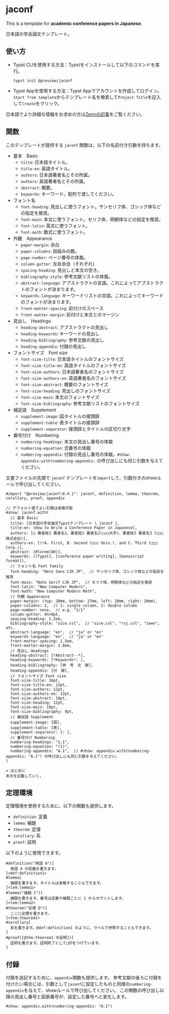 # jaconf

This is a template for **academic conference papers in Japanese**.

日本語の学会論文テンプレート。

## 使い方

- Typst CLIを使用する方法：Typstをインストールして以下のコマンドを実行。

   ```
   typst init @preview/jaconf
   ```

- Typst Appを使用する方法：Typst Appでアカウントを作成してログイン。`Start from template`からテンプレート名を検索して`Project Title`を記入して`Create`をクリック。

日本語でより詳細な情報をお求めの方は[Zennの記事](https://zenn.dev/kimushun1101/articles/typst-template)をご覧ください。

## 関数

このテンプレートが提供する `jaconf` 関数は、以下の名前付き引数を持ちます。

- 基本　Basic
  - `tilte`: 日本語タイトル。
  - `title-en`: 英語タイトル。
  - `authors`: 日本語著者名とその所属。
  - `authors`: 英語著者名とその所属。
  - `abstract`: 概要。
  - `keywords`: キーワード。配列で渡してください。
- フォント名
  - `font-heading`: 見出しに使うフォント。サンセリフ体、ゴシック体などの指定を推奨。
  - `font-main`: 本文に使うフォント。セリフ体、明朝体などの指定を推奨。
  - `font-latin`: 英文に使うフォント。
  - `font-math`: 数式に使うフォント。
- 外観　Appearance
  - `paper-margin`: 余白
  - `paper-columns`: 段組みの数。
  - `page-number`: ページ番号の体裁。
  - `column-gutter`: 左右余白（それぞれ）
  - `spacing-heading`: 見出しと本文の空き。
  - `bibliography-style`: 参考文献リストの体裁。
  - `abstract-language`: アブストラクトの言語。これによってアブストラクトのフォントが決まります。
  - `keywords-language`: キーワードリストの言語。これによってキーワードのフォントが決まります。
  - `front-matter-spacing`: 前付けのスペース
  - `front-matter-margin`: 前付けと本文とのマージン
- 見出し　Headings
  - `heading-abstract`: アブストラクトの見出し
  - `heading-keywords`: キーワードの見出し
  - `heading-bibliography`: 参考文献の見出し
  - `heading-appendix`: 付録の見出し
- フォントサイズ　Font size
  - `font-size-tilte`: 日本語タイトルのフォントサイズ
  - `font-size-title-en`: 英語タイトルのフォントサイズ
  - `font-size-authors`: 日本語著者名のフォントサイズ
  - `font-size-authors-en`: 英語著者名のフォントサイズ
  - `font-size-abstract`: 概要のフォントサイズ
  - `font-size-heading`: 見出しのフォントサイズ
  - `font-size-main`: 本文のフォントサイズ
  - `font-size-bibliography`: 参考文献リストのフォントサイズ
- 補足語　Supplement
  - `supplement-image`: 図タイトルの接頭辞
  - `supplement-table`: 表タイトルの接頭辞
  - `supplement-separator`: 接頭辞とタイトルの区切り文字
- 番号付け　Numbering
  - `numbering-headings`: 本文の見出し番号の体裁
  - `numbering-equation`: 式番号の体裁
  - `numbering-appendix`: 付録の見出し番号の体裁。`#show: appendix.with(numbering-appendix:` の呼び出しにも同じ引数を与えてください。

文書ファイルの先頭で `jaconf` テンプレートを`import`して、引数付きのshowルールで呼び出してください。

```typ
#import "@preview/jaconf:0.4.1": jaconf, definition, lemma, theorem, corollary, proof, appendix

// デフォルト値でよい引数は省略可能
#show: jaconf.with(
  // 基本 Basic
  tilte: [日本語の学会論文Typstテンプレート \ jaconf ],
  title-en: [How to Write a Conference Paper in Japanese],
  authors: [◯ 著者姓1 著者名1、著者姓2 著者名2(○○○大学)、著者姓3 著者名3 (□□□株式会社)],
  authors-en: [\*A. First, B. Second (○○○ Univ.), and C. Third (□□□ Corp.)],
  abstract: [#lorem(80)],
  keywords: ([Typst], [conference paper writing], [manuscript format]),
  // フォント名 Font family
  font-heading: "Noto Sans CJK JP",  // サンセリフ体、ゴシック体などの指定を推奨
  font-main: "Noto Serif CJK JP",  // セリフ体、明朝体などの指定を推奨
  font-latin: "New Computer Modern",
  font-math: "New Computer Modern Math",
  // 外観 Appearance
  paper-margin: (top: 20mm, bottom: 27mm, left: 20mm, right: 20mm),
  paper-columns: 2,  // 1: single column, 2: double column
  page-number: none,  // e.g. "1/1"
  column-gutter: 4%+0pt,
  spacing-heading: 1.2em,
  bibliography-style: "sice.csl",  // "sice.csl", "rsj.csl", "ieee", etc.
  abstract-language: "en",  // "ja" or "en"
  keywords-language: "en",  // "ja" or "en"
  front-matter-spacing: 1.5em,
  front-matter-margin: 2.0em,
  // 見出し Headings
  heading-abstract: [*Abstract--*],
  heading-keywords: [*Keywords*: ],
  heading-bibliography: [参　考　文　献],
  heading-appendix: [付　録],
  // フォントサイズ Font size
  font-size-title: 16pt,
  font-size-title-en: 12pt,
  font-size-authors: 12pt,
  font-size-authors-en: 12pt,
  font-size-abstract: 10pt,
  font-size-heading: 12pt,
  font-size-main: 10pt,
  font-size-bibliography: 9pt,
  // 補足語 Supplement
  supplement-image: [図],
  supplement-table: [表],
  supplement-separator: [: ],
  // 番号付け Numbering
  numbering-headings: "1.1",
  numbering-equation: "(1)",
  numbering-appendix: "A.1",  // #show: appendix.with(numbering-appendix: "A.1") の呼び出しにも同じ引数を与えてください。
)

= はじめに
本文を記載していく。
```

## 定理環境

定理環境を使用するために、以下の関数も提供します。

- `definition`: 定義
- `lemma`: 補題
- `theorem`: 定理
- `corollary`: 系
- `proof`: 証明

以下のように使用できます。

```typ
#definition("用語 A")[
  用語 A の定義を書きます。
]<def:definition1>
#lemma[
  補題を書きます。タイトルは省略することもできます。
]<lem:lemma1>
#lemma("補題 C")[
  補題を書きます。番号は定義や補題ごとに 1 からカウントします。
]<lem:lemma2>
#theorem("定理 D")[
  ここに定理を書きます。
]<thm:theorem1>
#corollary[
  系を書きます。@def:definition1 のように、ラベルで参照することもできます。
]
#proof([@thm:theorem1 の証明])[
  証明を書きます。証明終了として□印をつけています。
]
```

## 付録

付録を追記するために、`appendix`関数も提供します。
参考文献の後ろに付録を付けたい場合には、引数として`jaconf`に設定したものと同様の`numbering-appendix`を与えて、showルールで呼び出してください。
この関数の呼び出し以降の見出し番号と図表番号が、設定した番号へと変化します。

```typ
#show: appendix.with(numbering-appendix: "A.1")
```
